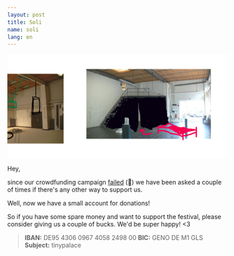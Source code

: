 ```yaml
---
layout: post
title: Soli
name: soli
lang: en
---
```


![](/assets/img/twid2.png)

Hey,

since our crowdfunding campaign [failed](http://tinypalace.de/2016/04/06/morestartnext) (:poop:) we have been asked a couple of times if there's any other way to support us.

Well, now we have a small account for donations!

So if you have some spare money and want to support the festival, please consider giving us a couple of bucks. We'd be super happy! <3

> **IBAN:** DE95 4306 0967 4058 2498 00
> **BIC:** GENO DE M1 GLS
> **Subject:** tinypalace
